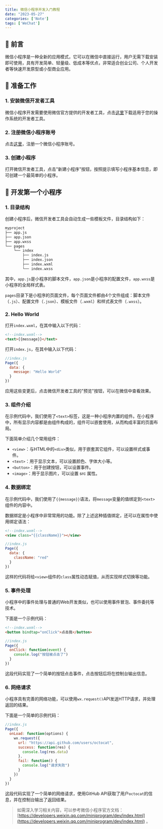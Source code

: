 ```yaml
---
title: 微信小程序开发入门教程
date: "2023-05-27"
categories: ['Note']
tags: ['WeChat']
--- 
```


## 🚀 前言

微信小程序是一种全新的应用模式，它可以在微信中直接运行，用户无需下载安装即可使用，具有开发简单、轻量级、低成本等优点，非常适合创业公司、个人开发者等快速开发原型或小型商业应用。


## 🔧 准备工作

### 1. 安装微信开发者工具

微信小程序开发需要使用微信官方提供的开发者工具，点击[这里](https://developers.weixin.qq.com/miniprogram/dev/devtools/download.html)下载适用于您的操作系统的开发者工具。

### 2. 注册微信小程序账号

点击[这里](https://mp.weixin.qq.com/cgi-bin/registermidpage?action=index&lang=zh_CN)，注册一个微信小程序账号。

### 3. 创建小程序

打开微信开发者工具，点击"新建小程序"按钮，按照提示填写小程序基本信息，即可创建一个最简单的小程序。

## 🚀 开发第一个小程序

### 1. 目录结构

创建小程序后，微信开发者工具会自动生成一些模板文件，目录结构如下：

```bash
myproject
├── app.js
├── app.json
├── app.wxss
└── pages
    └── index
        ├── index.js
        ├── index.json
        ├── index.wxml
        └── index.wxss
```

其中，`app.js`是小程序的脚本文件，`app.json`是小程序的配置文件，`app.wxss`是小程序的全局样式表。

`pages`目录下是小程序的页面文件，每个页面文件都由4个文件组成：脚本文件（`.js`）、配置文件（`.json`）、模板文件（`.wxml`）和样式表文件（`.wxss`）。

### 2. Hello World

打开`index.wxml`，在其中输入以下代码：

```html
<!--index.wxml-->
<text>{{message}}</text>
```

打开`index.js`，在其中输入以下代码：

```javascript
//index.js
Page({
  data: {
    message: "Hello World"
  }
})
```

应用这些变更后，点击微信开发者工具的"预览"按钮，可以在微信中查看效果。

### 3. 组件介绍

在示例代码中，我们使用了`<text>`标签，这是一种小程序内置的组件。在小程序中，所有显示内容都是由组件构成的，组件可以嵌套使用，从而构成丰富的页面布局。

下面简单介绍几个常用组件：

- `<view>`：与HTML中的`<div>`类似，用于嵌套其它组件，可以设置样式或事件。
- `<text>`：用于显示文本，可以设置颜色、字体大小等。
- `<button>`：用于创建按钮，可以设置事件。
- `<image>`：用于显示图片，可以设置 src 属性。

### 4. 数据绑定

在示例代码中，我们使用了`{{message}}`语法，将`message`变量的值绑定到`<text>`组件的内容中。

数据绑定是小程序中非常常用的功能。除了上述这种插值绑定，还可以在属性中使用绑定语法：

```html
<!--index.wxml-->
<view class="{{className}}"></view>
```

```javascript
//index.js
Page({
  data: {
    className: "red"
  }
})
```

这样的代码将给`<view>`组件的`class`属性动态赋值，从而实现样式切换等功能。

### 5. 事件处理

小程序中的事件处理与普通的Web开发类似，也可以使用事件冒泡、事件委托等技术。

下面是一个示例代码：

```html
<!--index.wxml-->
<button bindtap="onClick">点击我</button>
```

```javascript
//index.js
Page({
  onClick: function(event) {
    console.log("按钮被点击了")
  }
})
```

这段代码实现了一个简单的按钮点击事件，点击按钮后将在控制台输出信息。

### 6. 网络请求

小程序具有完善的网络功能，可以使用`wx.request()`API发送HTTP请求，并处理返回的结果。

下面是一个简单的示例代码：

```javascript
//index.js
Page({
  onLoad: function(options) {
    wx.request({
      url: "https://api.github.com/users/octocat",
      success: function(res) {
        console.log(res.data)
      },
      fail: function() {
        console.log("请求失败")
      }
    })
  }
})
```

这段代码实现了一个简单的网络请求，使用GitHub API获取了用户`octocat`的信息，并在控制台输出了返回结果。


> 如需深入学习相关内容，可以参考微信小程序官方文档：[https://developers.weixin.qq.com/miniprogram/dev/index.html](https://developers.weixin.qq.com/miniprogram/dev/index.html) 。
